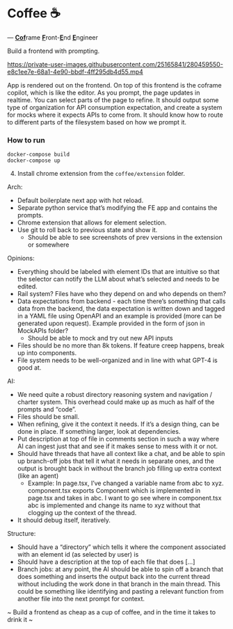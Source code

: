 # Coffee ☕

— <ins>**Cof**</ins>rame <ins>**F**</ins>ront-<ins>**E**</ins>nd <ins>**E**</ins>ngineer

Build a frontend with prompting.

https://private-user-images.githubusercontent.com/25165841/280459550-e8c1ee7e-68a1-4e90-bbdf-4ff295db4d55.mp4

App is rendered out on the frontend. On top of this frontend is the coframe copilot, which is like the editor. As you prompt, the page updates in realtime. You can select parts of the page to refine. It should output some type of organization for API consumption expectation, and create a system for mocks where it expects APIs to come from. It should know how to route to different parts of the filesystem based on how we prompt it.

### How to run
```
docker-compose build
docker-compose up
```
4. Install chrome extension from the `coffee/extension` folder.


Arch:

- Default boilerplate next app with hot reload.
- Separate python service that’s modifying the FE app and contains the prompts.
- Chrome extension that allows for element selection.
- Use git to roll back to previous state and show it.
    - Should be able to see screenshots of prev versions in the extension or somewhere

Opinions:

- Everything should be labeled with element IDs that are intuitive so that the selector can notify the LLM about what’s selected and needs to be edited.
- Rail system? Files have who they depend on and who depends on them?
- Data expectations from backend - each time there’s something that calls data from the backend, the data expectation is written down and tagged in a YAML file using OpenAPI and an example is provided (more can be generated upon request). Example provided in the form of json in MockAPIs folder?
    - Should be able to mock and try out new API inputs
- Files should be no more than 8k tokens. If feature creep happens, break up into components.
- File system needs to be well-organized and in line with what GPT-4 is good at.

AI:

- We need quite a robust directory reasoning system and navigation / charter system. This overhead could make up as much as half of the prompts and “code”.
- Files should be small.
- When refining, give it the context it needs. If it’s a design thing, can be done in place. If something larger, look at dependencies.
- Put description at top of file in comments section in such a way where AI can ingest just that and see if it makes sense to mess with it or not.
- Should have threads that have all context like a chat, and be able to spin up branch-off jobs that tell it what it needs in separate ones, and the output is brought back in without the branch job filling up extra context (like an agent)
    - Example: In page.tsx, I’ve changed a variable name from abc to xyz. component.tsx exports Component which is implemented in page.tsx and takes in abc. I want to go see where in component.tsx abc is implemented and change its name to xyz without that clogging up the context of the thread.
- It should debug itself, iteratively.

Structure:

- Should have a “directory” which tells it where the component associated with an element id (as selected by user) is
- Should have a description at the top of each file that does […]
- Branch jobs: at any point, the AI should be able to spin off a branch that does something and inserts the output back into the current thread without including the work done in that branch in the main thread. This could be something like identifying and pasting a relevant function from another file into the next prompt for context.

~ Build a frontend as cheap as a cup of coffee, and in the time it takes to drink it ~

